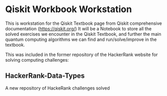 # Qiskit Workbook Workstation
This is workstation for the Qiskit Textbook page from Qiskit comprehensive documentation (https://qiskit.org/) It will be a Notebook to store all the solved exercises we encounter in the Qiskit Textbook, and further the main quantum computing algorithms we can find and run/solve/improve in the textbook.

This was included in the former repository of the HackerRank website for solving computing challenges:

## HackerRank-Data-Types
A new repository of HackeRank challenges solved
